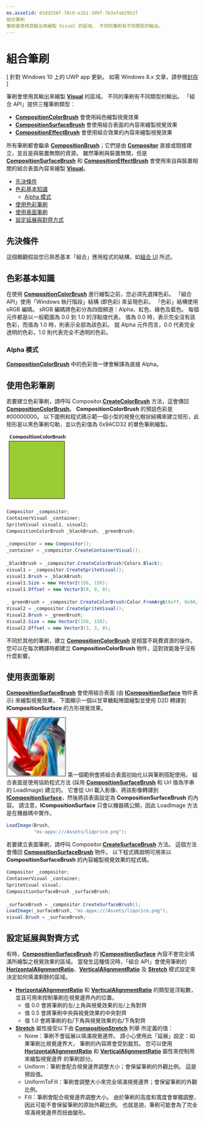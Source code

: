 ```yaml
---
ms.assetid: 03dd256f-78c0-e1b1-3d9f-7b3afab29b2f
組合筆刷
筆刷會使用其輸出來繪製 Visual 的區域。 不同的筆刷有不同類型的輸出。
---
```

# 組合筆刷

\[ 針對 Windows 10 上的 UWP app 更新。 如需 Windows 8.x 文章，請參閱[封存](http://go.microsoft.com/fwlink/p/?linkid=619132) \]

筆刷會使用其輸出來繪製 [**Visual**](https://msdn.microsoft.com/library/windows/apps/Dn706858) 的區域。 不同的筆刷有不同類型的輸出。 「組合 API」提供三種筆刷類型：

-   [
            **CompositionColorBrush**](https://msdn.microsoft.com/library/windows/apps/Mt589399) 會使用純色繪製視覺效果
-   [
            **CompositionSurfaceBrush**](https://msdn.microsoft.com/library/windows/apps/Mt589415) 會使用組合表面的內容來繪製視覺效果
-   [
            **CompositionEffectBrush**](https://msdn.microsoft.com/library/windows/apps/Mt589406) 會使用組合效果的內容來繪製視覺效果

所有筆刷都會繼承 [**CompositionBrush**](https://msdn.microsoft.com/library/windows/apps/Mt589398)；它們是由 [**Compositor**](https://msdn.microsoft.com/library/windows/apps/Dn706789) 直接或間接建立，並且是與裝置無關的資源。 雖然筆刷與裝置無關，但是 [**CompositionSurfaceBrush**](https://msdn.microsoft.com/library/windows/apps/Mt589415) 和 [**CompositionEffectBrush**](https://msdn.microsoft.com/library/windows/apps/Mt589406) 會使用來自與裝置相關的組合表面內容來繪製 [**Visual**](https://msdn.microsoft.com/library/windows/apps/Dn706858)。

-   [先決條件](./composition-brushes.md#prerequisites)
-   [色彩基本知識](./composition-brushes.md#color-basics)
    -   [Alpha 模式](./composition-brushes.md#alpha-modes)
-   [使用色彩筆刷](./composition-brushes.md#using-color-brush)
-   [使用表面筆刷](./composition-brushes.md#using-surface-brush)
-   [設定延展與對齊方式](./composition-brushes.md#configuring-stretch-and-alignment)

## 先決條件

這個概觀假設您已熟悉基本「組合」應用程式的結構，如[組合 UI](visual-layer.md) 所述。

## 色彩基本知識

在使用 [**CompositionColorBrush**](https://msdn.microsoft.com/library/windows/apps/Mt589399) 進行繪製之前，您必須先選擇色彩。 「組合 API」使用「Windows 執行階段」結構 (即色彩) 來呈現色彩。 「色彩」結構使用 sRGB 編碼。 sRGB 編碼將色彩分為四個頻道：Alpha、紅色、綠色及藍色。 每個元件都是以一般範圍為 0.0 到 1.0 的浮點值代表。 值為 0.0 時，表示完全沒有該色彩，而值為 1.0 時，則表示全部為該色彩。 就 Alpha 元件而言，0.0 代表完全透明的色彩，1.0 則代表完全不透明的色彩。

### Alpha 模式

[
            **CompositionColorBrush**](https://msdn.microsoft.com/library/windows/apps/Mt589399) 中的色彩值一律會解譯為直接 Alpha。

## 使用色彩筆刷

若要建立色彩筆刷，請呼叫 Compositor.[**CreateColorBrush**](https://msdn.microsoft.com/en-us/library/windows/apps/windows.ui.composition.compositor.createcolorbrush.aspx) 方法，這會傳回 [**CompositionColorBrush**](https://msdn.microsoft.com/library/windows/apps/Mt589399)。 **CompositionColorBrush** 的預設色彩是 \#00000000。 以下圖例和程式碼示範一個小型的視覺化樹狀結構來建立矩形，此矩形是以黑色筆刷勾勒，並以色彩值為 0x9ACD32 的單色筆刷繪製。

![CompositionColorBrush](images/composition-compositioncolorbrush.png)
```cs
Compositor _compositor;
ContainerVisual _container;
SpriteVisual visual1, visual2;
CompositionColorBrush _blackBrush, _greenBrush; 

_compositor = new Compositor();
_container = _compositor.CreateContainerVisual();

_blackBrush = _compositor.CreateColorBrush(Colors.Black);
visual1 = _compositor.CreateSpriteVisual();
visual1.Brush = _blackBrush;
visual1.Size = new Vector2(156, 156);
visual1.Offset = new Vector3(0, 0, 0);

_ greenBrush = _compositor.CreateColorBrush(Color.FromArgb(0xff, 0x9A, 0xCD, 0x32));
Visual2 = _compositor.CreateSpriteVisual();
Visual2.Brush = _greenBrush;
Visual2.Size = new Vector2(150, 150);
Visual2.Offset = new Vector3(3, 3, 0);
```

不同於其他的筆刷，建立 [**CompositionColorBrush**](https://msdn.microsoft.com/library/windows/apps/Mt589399) 是相當不耗費資源的操作。 您可以在每次轉譯時都建立 **CompositionColorBrush** 物件，這對效能幾乎沒有什麼影響。

## 使用表面筆刷

[
            **CompositionSurfaceBrush**](https://msdn.microsoft.com/library/windows/apps/Mt589415) 會使用組合表面 (由 [**ICompositionSurface**](https://msdn.microsoft.com/library/windows/apps/Dn706819) 物件表示) 來繪製視覺效果。 下圖顯示一個以甘草糖點陣圖繪製並使用 D2D 轉譯到 **ICompositionSurface** 的方形視覺效果。

![CompositionSurfaceBrush](images/composition-compositionsurfacebrush.png)
第一個範例會將組合表面初始化以與筆刷搭配使用。 組合表面是使用協助程式方法 (採用 [**CompositionSurfaceBrush**](https://msdn.microsoft.com/library/windows/apps/Mt589415) 和 Url 做為字串的 LoadImage) 建立的。 它會從 Url 載入影像、將該影像轉譯到 [**ICompositionSurface**](https://msdn.microsoft.com/library/windows/apps/Dn706819)，然後將該表面設定為 **CompositionSurfaceBrush** 的內容。 請注意，**ICompositionSurface** 只會以機器碼公開，因此 LoadImage 方法是在機器碼中實作。

```cs
LoadImage(Brush,
          "ms-appx:///Assets/liqorice.png");
```

若要建立表面筆刷，請呼叫 Compositor.[**CreateSurfaceBrush**](https://msdn.microsoft.com/en-us/library/windows/apps/windows.ui.composition.compositor.createsurfacebrush.aspx) 方法。 這個方法會傳回 [**CompositionSurfaceBrush**](https://msdn.microsoft.com/library/windows/apps/Mt589415) 物件。 以下程式碼說明可用來以 **CompositionSurfaceBrush** 的內容繪製視覺效果的程式碼。

```cs
Compositor _compositor;
ContainerVisual _container;
SpriteVisual visual;
CompositionSurfaceBrush _surfaceBrush;

_surfaceBrush = _compositor.CreateSurfaceBrush();
LoadImage(_surfaceBrush, "ms-appx:///Assets/liqorice.png");
visual.Brush = _surfaceBrush;
```

## 設定延展與對齊方式

有時，[**CompositionSurfaceBrush**](https://msdn.microsoft.com/library/windows/apps/Mt589415) 的 [**ICompositionSurface**](https://msdn.microsoft.com/library/windows/apps/Dn706819) 內容不會完全填滿所繪製之視覺效果的區域。 當發生這種情況時，「組合 API」會使用筆刷的 [**HorizontalAlignmentRatio**](https://msdn.microsoft.com/en-us/library/windows/apps/windows.ui.composition.compositionsurfacebrush.horizontalalignmentratio.aspx)、[**VerticalAlignmentRatio**](https://msdn.microsoft.com/library/windows/apps/windows.ui.composition.compositionsurfacebrush.verticalalignmentratio) 及 [**Stretch**](https://msdn.microsoft.com/library/windows/apps/windows.ui.composition.compositionsurfacebrush.stretch) 模式設定來決定如何填滿剩餘的區域。

-   [
            **HorizontalAlignmentRatio**](https://msdn.microsoft.com/en-us/library/windows/apps/windows.ui.composition.compositionsurfacebrush.horizontalalignmentratio.aspx) 和 [**VerticalAlignmentRatio**](https://msdn.microsoft.com/library/windows/apps/windows.ui.composition.compositionsurfacebrush.verticalalignmentratio) 的類型是浮點數，並且可用來控制筆刷在視覺邊界內的位置。
    -   值 0.0 會將筆刷的左/上角與視覺效果的左/上角對齊
    -   值 0.5 會將筆刷中央與視覺效果的中央對齊
    -   值 1.0 會將筆刷的右/下角與視覺效果的右/下角對齊
-   [
            **Stretch**](https://msdn.microsoft.com/library/windows/apps/windows.ui.composition.compositionsurfacebrush.stretch) 屬性接受以下由 [**CompositionStretch**](https://msdn.microsoft.com/library/windows/apps/Dn706786) 列舉 所定義的值：
    -   None：筆刷不會延展以填滿視覺邊界。 請小心使用此「延展」設定：如果筆刷比視覺邊界大， 筆刷的內容將會受到裁剪。 您可以使用 [**HorizontalAlignmentRatio**](https://msdn.microsoft.com/en-us/library/windows/apps/windows.ui.composition.compositionsurfacebrush.horizontalalignmentratio.aspx) 和 [**VerticalAlignmentRatio**](https://msdn.microsoft.com/library/windows/apps/windows.ui.composition.compositionsurfacebrush.verticalalignmentratio) 屬性來控制用來繪製視覺邊界 的筆刷部分。
    -   Uniform：筆刷會配合視覺邊界調整大小；會保留筆刷的外觀比例。 這是預設值。
    -   UniformToFill：筆刷會調整大小來完全填滿視覺邊界；會保留筆刷的外觀比例。
    -   Fill：筆刷會配合視覺邊界調整大小。 由於筆刷的高度和寬度會單獨調整，因此可能不會保留筆刷的原始外觀比例。 也就是說，筆刷可能會為了完全填滿視覺邊界而扭曲變形。

 

 






<!--HONumber=Mar16_HO1-->


